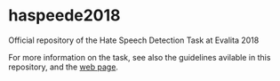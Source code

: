 # haspeede2018
Official repository of the Hate Speech Detection Task at Evalita 2018

For more information on the task, see also the guidelines avilable in this repository, and the [web page](http://www.di.unito.it/~tutreeb/haspeede-evalita18/index.html).
